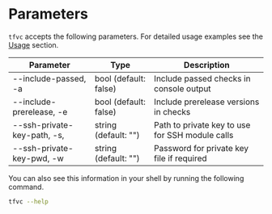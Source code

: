 # Parameters

`tfvc` accepts the following parameters. For detailed usage examples see the [Usage](basic.md) section.

| Parameter                   | Type                  | Description                                     |
| --------------------------- | --------------------- | ----------------------------------------------- |
| --include-passed, -a        | bool (default: false) | Include passed checks in console output         |
| --include-prerelease, -e    | bool (default: false) | Include prerelease versions in checks           |
| --ssh-private-key-path, -s, | string (default: "")  | Path to private key to use for SSH module calls |
| --ssh-private-key-pwd, -w   | string (default: "")  | Password for private key file if required       |

You can also see this information in your shell by running the following command.

``` zsh
tfvc --help
```
